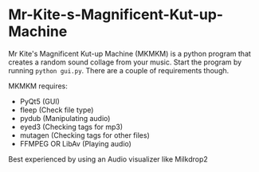 # Mr-Kite-s-Magnificent-Kut-up-Machine
Mr Kite's Magnificent Kut-up Machine (MKMKM) is a python program that creates a random sound collage from your music. 
Start the program by running `python gui.py`. There are a couple of requirements though.

MKMKM requires: 
* PyQt5 (GUI)
* fleep (Check file type)
* pydub (Manipulating audio)
* eyed3 (Checking tags for mp3)
* mutagen (Checking tags for other files)
* FFMPEG OR LibAv (Playing audio)

Best experienced by using an Audio visualizer like Milkdrop2
